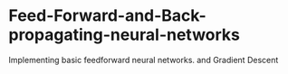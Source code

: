 # Feed-Forward-and-Back-propagating-neural-networks
Implementing basic feedforward neural networks. and Gradient Descent
